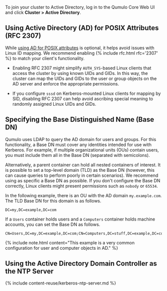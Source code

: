 To join your cluster to Active Directory, log in to the Qumulo Core Web UI and click **Cluster > Active Directory**.

## Using Active Directory (AD) for POSIX Attributes (RFC 2307)
While [using AD for POSIX attributes](https://care.qumulo.com/hc/en-us/articles/115008011927) is optional, it helps avoid issues with Linux ID mapping. We recommend enabling {% include rfc.html rfc='2307' %} to match your client's functionality.

* Enabling RFC 2307 might simplify `AUTH_SYS`-based Linux clients that access the cluster by using known UIDs and GIDs. In this way, the cluster can map the UIDs and GIDs to the user or group objects on the AD server and enforce the appropriate permissions.

* If you configure `sssd` on Kerberos-mounted Linux clients for mapping by SID, disabling RFC 2307 can help avoid ascribing special meaning to randomly assigned Linux UIDs and GIDs.


## Specifying the Base Distinguished Name (Base DN)
Qumulo uses LDAP to query the AD domain for users and groups. For this functionality, a Base DN must cover any identities intended for use with Kerberos. For example, if multiple organizational units (OUs) contain users, you must include them all in the Base DN (separated with semicolons).

Alternatively, a parent container can hold all nested containers of interest. It is possible to set a top-level domain (TLD) as the Base DN (however, this can cause queries to perform poorly in certain scenarios). We recommend using as specific a Base DN as possible. If you don't configure the Base DN correctly, Linux clients might present permissions such as `nobody` or `65534`.

In the following example, there is an OU with the AD domain `my.example.com`. The TLD Base DN for this domain is as follows.

```
DC=my,DC=example,DC=com
```

If a `Users` container holds users and a `Computers` container holds machine accounts, you can set the Base DN as follows.

```
CN=Users,DC=my,DC=example,DC=com;CN=Computers,DC=stuff,DC=example,DC=com
```

{% include note.html content="This example is a very common configuration for user and computer objects in AD." %}


## Using the Active Directory Domain Controller as the NTP Server
{% include content-reuse/kerberos-ntp-server.md %}
